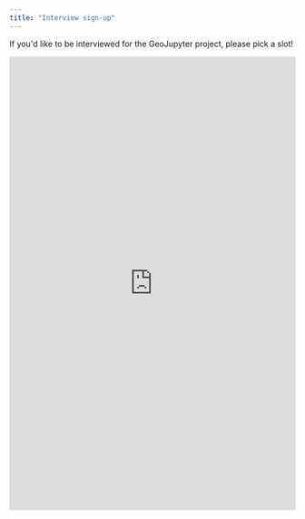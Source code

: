```yaml
---
title: "Interview sign-up"
---
```


If you'd like to be interviewed for the GeoJupyter project, please pick a slot!

<!-- Google Calendar Appointment Scheduling begin -->
<iframe src="https://calendar.google.com/calendar/appointments/schedules/AcZssZ3ZhylenaNzTUGvJIPn8t0TuYKKAQ90MxMywXH2yH6P-ptLtNkRLd59G5QjR4VxOSKbOu6mBWLm?gv=true" style="border: 0" width="100%" height="800" frameborder="0"></iframe>
<!-- end Google Calendar Appointment Scheduling -->
